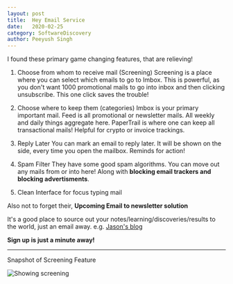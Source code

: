 ```yaml
---
layout: post
title:	Hey Email Service
date:	2020-02-25
category: SoftwareDiscovery
author:	Peeyush Singh
---
```


I found these primary game changing features, that are relieving!

1. Choose from whom to receive mail (Screening)
Screening is a place where you can select which emails to go to Imbox. This is powerful, as you don't want 1000 promotional mails to go into inbox and then clicking unsubscribe. This one click saves the trouble!
 
2. Choose where to keep them (categories)
Imbox is your primary important mail. Feed is all promotional or newsletter mails. All weekly and daily things aggregate here. PaperTrail is where one can keep all transactional mails! Helpful for crypto or invoice trackings.

3. Reply Later
You can mark an email to reply later. It will be shown on the side, every time you open the mailbox. Reminds for action!

4. Spam Filter
They have some good spam algorithms. You can move out any mails from or into here! Along with **blocking email trackers and blocking advertisments**.

5. Clean Interface for focus typing mail

Also not to forget their, **Upcoming Email to newsletter solution**

It's a good place to source out your notes/learning/discoveries/results to the world, just an email away. e.g. [Jason's blog](http://world.hey.com/jason)

**Sign up is just a minute away!**

---

Snapshot of  Screening Feature 

![Showing screening](https://user-images.githubusercontent.com/5060113/109192063-cfdf3180-77bc-11eb-89f2-adfbb2637373.png)
